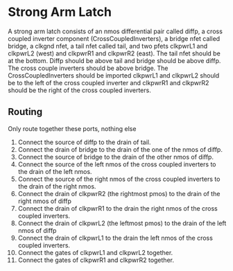# Strong Arm Latch
A strong arm latch consists of an nmos differential pair called diffp, a cross coupled inverter component (CrossCoupledInverters), a bridge nfet called bridge, a clkgnd nfet, a tail nfet called tail, and two pfets clkpwrL1 and clkpwrL2 (west) and clkpwrR1 and clkpwrR2 (east). The tail nfet should be at the bottom. Diffp should be above tail and bridge should be above diffp. The cross couple inverters should be above bridge. The CrossCoupledInverters should be imported clkpwrL1 and clkpwrL2 should be to the left of the cross coupled inverter and clkpwrR1 and clkpwrR2 should be the right of the cross coupled inverters. 
## Routing 
Only route together these ports, nothing else
1. Connect the source of diffp to the drain of tail. 
2. Connect the drain of bridge to the drain of the one of the nmos of diffp. 
3. Connect the source of bridge to the drain of the other nmos of diffp.
4. Connect the source of the left nmos of the cross coupled inverters to the drain of the left nmos. 
5. Connect the source of the right nmos of the cross coupled inverters to the drain of the right nmos. 
6. Connect the drain of clkpwrR2 (the rightmost pmos) to the drain of the right nmos of diffp
7. Connect the drain of clkpwrR1 to the drain the right nmos of the cross coupled inverters.
8. Connect the drain of clkpwrL2 (the leftmost pmos) to the drain of the left nmos of diffp
9. Connect the drain of clkpwrL1 to the drain the left nmos of the cross coupled inverters.
10. Connect the gates of clkpwrL1 and clkpwrL2 together.
11. Connect the gates of clkpwrR1 and clkpwrR2 together.